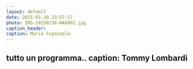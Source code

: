 ```yaml
---
layout: default
date: 2015-01-30 23:57:17
photo: IMG-20150130-WA0002.jpg
caption_header:  
caption: Maria Fugazzola
---
```

 tutto un programma..
caption: Tommy Lombardi
---
